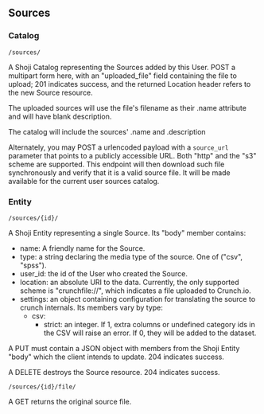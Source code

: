 ## Sources

### Catalog

`/sources/`

A Shoji Catalog representing the Sources added by this User. POST a multipart form here, with an "uploaded_file" field containing the file to upload; 201 indicates success, and the returned Location header refers to the new Source resource.

The uploaded sources will use the file's filename as their .name attribute and will have blank description.

The catalog will include the sources' .name and .description

Alternately, you may POST a urlencoded payload with a `source_url` parameter that points to a publicly accessible URL. Both "http" and the "s3" scheme are supported. This endpoint will then download such file synchronously and verify that it is a valid source file. It will be made available for the current user sources catalog.

### Entity

`/sources/{id}/`

A Shoji Entity representing a single Source. Its "body" member contains:

 * name: A friendly name for the Source.
 * type: a string declaring the media type of the source. One of ("csv", "spss").
 * user_id: the id of the User who created the Source.
 * location: an absolute URI to the data. Currently, the only supported scheme is "crunchfile://", which indicates a file uploaded to Crunch.io.
 * settings: an object containing configuration for translating the source to crunch internals. Its members vary by type:
   * csv:
     * strict: an integer. If 1, extra columns or undefined category ids in the CSV will raise an error. If 0, they will be added to the dataset.

A PUT must contain a JSON object with members from the Shoji Entity "body" which the client intends to update. 204 indicates success.

A DELETE destroys the Source resource. 204 indicates success.

`/sources/{id}/file/`

A GET returns the original source file.
